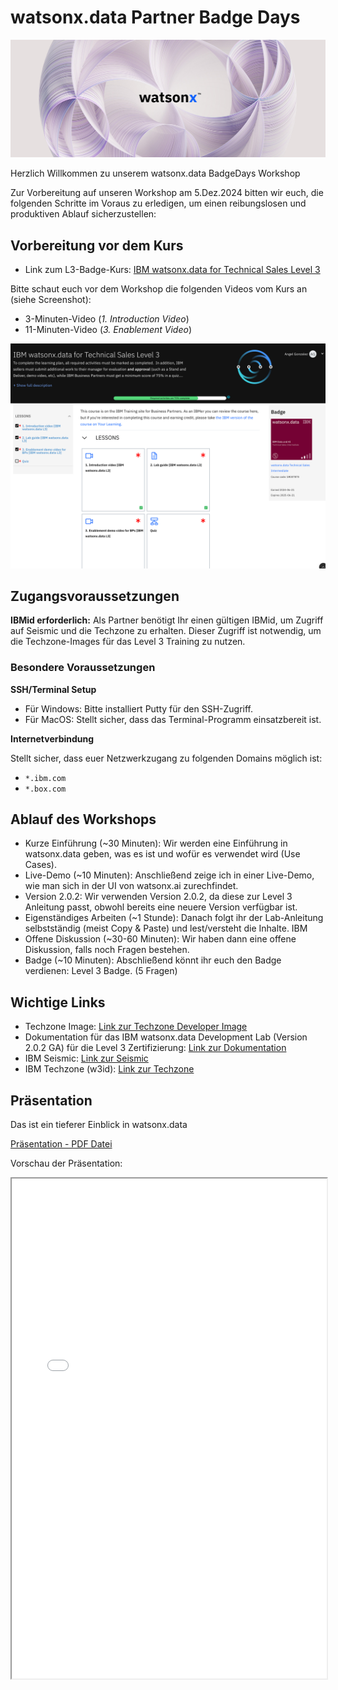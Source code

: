 # **watsonx.data Partner Badge Days**

![banner](./media/Watson%20X_Banner.jpg)

Herzlich Willkommen zu unserem watsonx.data BadgeDays Workshop

Zur Vorbereitung auf unseren Workshop am 5.Dez.2024 bitten wir euch, die folgenden Schritte im Voraus zu erledigen, um einen reibungslosen und produktiven Ablauf sicherzustellen:

## Vorbereitung vor dem Kurs

- Link zum L3-Badge-Kurs: [IBM watsonx.data for Technical Sales Level 3](https://learn.ibm.com/course/view.php?id=13171)

Bitte schaut euch vor dem Workshop die folgenden Videos vom Kurs an (siehe Screenshot):

- 3-Minuten-Video (*1. Introduction Video*)
- 11-Minuten-Video (*3. Enablement Video*)

![kurs](./media/kurs.png)

## Zugangsvoraussetzungen

**IBMid erforderlich:**  Als Partner benötigt Ihr einen gültigen IBMid, um Zugriff auf Seismic und die Techzone zu erhalten. Dieser Zugriff ist notwendig, um die Techzone-Images für das Level 3 Training zu nutzen.

### Besondere Voraussetzungen  

**SSH/Terminal Setup**

- Für Windows: Bitte installiert Putty für den SSH-Zugriff.
- Für MacOS: Stellt sicher, dass das Terminal-Programm einsatzbereit ist.

**Internetverbindung**

Stellt sicher, dass euer Netzwerkzugang zu folgenden Domains möglich ist:

- `*.ibm.com`
- `*.box.com`

## Ablauf des Workshops

- Kurze Einführung (~30 Minuten): Wir werden  eine Einführung in watsonx.data geben, was es ist und wofür es verwendet wird (Use Cases).
- Live-Demo (~10 Minuten): Anschließend zeige ich in einer Live-Demo, wie man sich in der UI von watsonx.ai zurechfindet.
- Version 2.0.2: Wir verwenden Version 2.0.2, da diese zur Level 3 Anleitung passt, obwohl bereits eine neuere Version verfügbar ist.
- Eigenständiges Arbeiten (~1 Stunde): Danach folgt ihr der Lab-Anleitung selbstständig (meist Copy & Paste) und lest/versteht die Inhalte. IBM
- Offene Diskussion (~30-60 Minuten): Wir haben dann eine offene Diskussion, falls noch Fragen bestehen.
- Badge (~10 Minuten): Abschließend könnt ihr euch den Badge verdienen: Level 3 Badge. (5 Fragen)

## Wichtige Links

- Techzone Image: [Link zur Techzone Developer Image](https://techzone.ibm.com/collection/ibm-watsonxdata-developer-base-image)
- Dokumentation für das IBM watsonx.data Development Lab (Version 2.0.2 GA) für die Level 3 Zertifizierung: [Link zur Dokumentation](http://ibm.biz/wxd-lab)
- IBM Seismic: [Link zur Seismic](https://ibm.seismic.com)
- IBM Techzone (w3id): [Link zur Techzone](https://techzone.ibm.com)

## Präsentation

Das ist ein tieferer Einblick in watsonx.data

[Präsentation - PDF Datei](./media/wxdatabadgedays.pdf)  

Vorschau der Präsentation:

<iframe width="100%" height="800" src="../media/wxdatabadgedays.pdf">